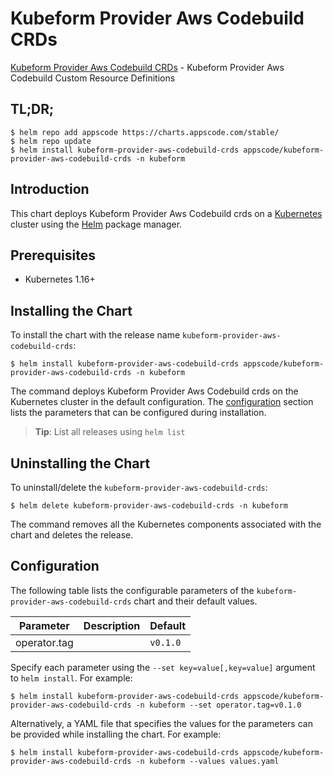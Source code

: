 # Kubeform Provider Aws Codebuild CRDs

[Kubeform Provider Aws Codebuild CRDs](https://github.com/kubeform) - Kubeform Provider Aws Codebuild Custom Resource Definitions

## TL;DR;

```console
$ helm repo add appscode https://charts.appscode.com/stable/
$ helm repo update
$ helm install kubeform-provider-aws-codebuild-crds appscode/kubeform-provider-aws-codebuild-crds -n kubeform
```

## Introduction

This chart deploys Kubeform Provider Aws Codebuild crds on a [Kubernetes](http://kubernetes.io) cluster using the [Helm](https://helm.sh) package manager.

## Prerequisites

- Kubernetes 1.16+

## Installing the Chart

To install the chart with the release name `kubeform-provider-aws-codebuild-crds`:

```console
$ helm install kubeform-provider-aws-codebuild-crds appscode/kubeform-provider-aws-codebuild-crds -n kubeform
```

The command deploys Kubeform Provider Aws Codebuild crds on the Kubernetes cluster in the default configuration. The [configuration](#configuration) section lists the parameters that can be configured during installation.

> **Tip**: List all releases using `helm list`

## Uninstalling the Chart

To uninstall/delete the `kubeform-provider-aws-codebuild-crds`:

```console
$ helm delete kubeform-provider-aws-codebuild-crds -n kubeform
```

The command removes all the Kubernetes components associated with the chart and deletes the release.

## Configuration

The following table lists the configurable parameters of the `kubeform-provider-aws-codebuild-crds` chart and their default values.

|  Parameter   | Description | Default  |
|--------------|-------------|----------|
| operator.tag |             | `v0.1.0` |


Specify each parameter using the `--set key=value[,key=value]` argument to `helm install`. For example:

```console
$ helm install kubeform-provider-aws-codebuild-crds appscode/kubeform-provider-aws-codebuild-crds -n kubeform --set operator.tag=v0.1.0
```

Alternatively, a YAML file that specifies the values for the parameters can be provided while
installing the chart. For example:

```console
$ helm install kubeform-provider-aws-codebuild-crds appscode/kubeform-provider-aws-codebuild-crds -n kubeform --values values.yaml
```
